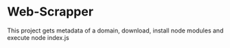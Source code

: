 # Web-Scrapper
This project gets metadata of a domain, download, install node modules and execute node index.js
